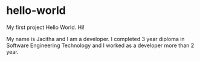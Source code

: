 # hello-world
My first project Hello World.
Hi!

My name is Jacitha and I am a developer. I completed 3 year diploma in Software Engineering Technology and I worked as a developer more than 2 year.

